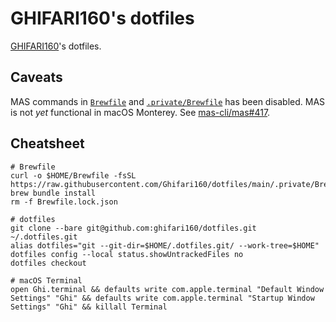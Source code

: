 # GHIFARI160's dotfiles

[GHIFARI160](https://github.com/ghifari160)'s dotfiles.

## Caveats

MAS commands in [`Brewfile`](../Brewfile) and [`.private/Brewfile`](../.private/Brewfile) has been disabled.
MAS is not _yet_ functional in macOS Monterey.
See [mas-cli/mas#417](https://github.com/mas-cli/mas/issues/417).

## Cheatsheet

``` shell
# Brewfile
curl -o $HOME/Brewfile -fsSL https://raw.githubusercontent.com/Ghifari160/dotfiles/main/.private/Brewfile
brew bundle install
rm -f Brewfile.lock.json

# dotfiles
git clone --bare git@github.com:ghifari160/dotfiles.git ~/.dotfiles.git
alias dotfiles="git --git-dir=$HOME/.dotfiles.git/ --work-tree=$HOME"
dotfiles config --local status.showUntrackedFiles no
dotfiles checkout

# macOS Terminal
open Ghi.terminal && defaults write com.apple.terminal "Default Window Settings" "Ghi" && defaults write com.apple.terminal "Startup Window Settings" "Ghi" && killall Terminal
```
